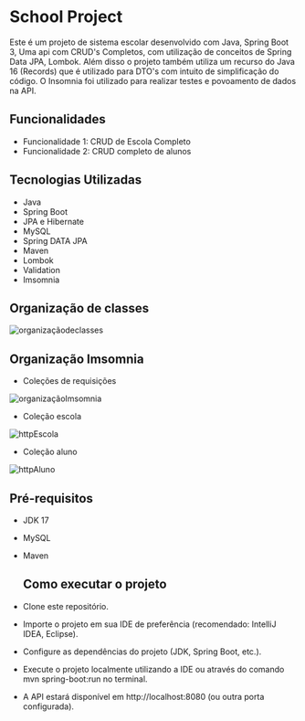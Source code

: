 # School Project

Este é um projeto de sistema escolar desenvolvido com Java, Spring Boot 3, Uma api com CRUD's Completos, com utilização de conceitos de Spring Data JPA, Lombok.
Além disso o projeto também utiliza um recurso do Java 16 (Records) que é utilizado para DTO's com intuito de simplificação do código. O Insomnia foi utilizado para realizar testes e povoamento de dados na API.

## Funcionalidades

- Funcionalidade 1: CRUD de Escola Completo
- Funcionalidade 2: CRUD completo de alunos

## Tecnologias Utilizadas

- Java
- Spring Boot
- JPA e Hibernate
- MySQL
- Spring DATA JPA
- Maven
- Lombok
- Validation
- Imsomnia

## Organização de classes
![organizaçãodeclasses](https://github.com/brielsene/school-project/assets/87671071/ee5e2fa6-b02b-474b-9ef9-2500d0c69bb4)

## Organização Imsomnia
- Coleções de requisições

![organizaçãoImsomnia](https://github.com/brielsene/school-project/assets/87671071/49bd7b8d-c889-4f86-a2bb-75b9ba910fe0)

- Coleção escola

![httpEscola](https://github.com/brielsene/school-project/assets/87671071/b431d287-97e7-445b-a3d0-a0b1e0dccd08)

- Coleção aluno

![httpAluno](https://github.com/brielsene/school-project/assets/87671071/fe9cf850-488d-4ef1-bf0d-7e737dfce9cb)



## Pré-requisitos

- JDK 17
- MySQL
- Maven

  ## Como executar o projeto
- Clone este repositório.
- Importe o projeto em sua IDE de preferência (recomendado: IntelliJ IDEA, Eclipse).
- Configure as dependências do projeto (JDK, Spring Boot, etc.).
- Execute o projeto localmente utilizando a IDE ou através do comando mvn spring-boot:run no terminal.
- A API estará disponível em http://localhost:8080 (ou outra porta configurada).
  
